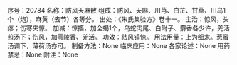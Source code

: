 序号：20784
名称：防风天麻散
组成：防风、天麻、川芎、白芷、甘草、川乌1个（炮），麻黄（去节）各等分。
出处：《朱氏集验方》卷十一。
主治：惊风，头疼；伤寒夹惊。
加减：惊搐，加全蝎1个，乌蛇肉尾、白附子、麝香各少许，羌活煎汤下；伤风，加零陵香、羌活。
功效：祛风镇惊。
用法用量：上为细末。葱蜜汤调下，薄荷汤亦可。
制备方法：None
临床应用：None
各家论述：None
用药禁忌：None
附注：None
